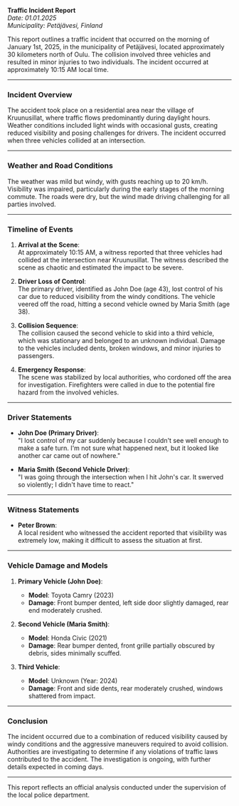 

**Traffic Incident Report**  
*Date: 01.01.2025*  
*Municipality: Petäjävesi, Finland*  

This report outlines a traffic incident that occurred on the morning of January 1st, 2025, in the municipality of Petäjävesi, located approximately 30 kilometers north of Oulu. The collision involved three vehicles and resulted in minor injuries to two individuals. The incident occurred at approximately 10:15 AM local time.

---

### **Incident Overview**  
The accident took place on a residential area near the village of Kruunusillat, where traffic flows predominantly during daylight hours. Weather conditions included light winds with occasional gusts, creating reduced visibility and posing challenges for drivers. The incident occurred when three vehicles collided at an intersection.

---

### **Weather and Road Conditions**  
The weather was mild but windy, with gusts reaching up to 20 km/h. Visibility was impaired, particularly during the early stages of the morning commute. The roads were dry, but the wind made driving challenging for all parties involved.

---

### **Timeline of Events**  

1. **Arrival at the Scene**:  
   At approximately 10:15 AM, a witness reported that three vehicles had collided at the intersection near Kruunusillat. The witness described the scene as chaotic and estimated the impact to be severe.

2. **Driver Loss of Control**:  
   The primary driver, identified as John Doe (age 43), lost control of his car due to reduced visibility from the windy conditions. The vehicle veered off the road, hitting a second vehicle owned by Maria Smith (age 38).  

3. **Collision Sequence**:  
   The collision caused the second vehicle to skid into a third vehicle, which was stationary and belonged to an unknown individual. Damage to the vehicles included dents, broken windows, and minor injuries to passengers.

4. **Emergency Response**:  
   The scene was stabilized by local authorities, who cordoned off the area for investigation. Firefighters were called in due to the potential fire hazard from the involved vehicles.

---

### **Driver Statements**  

- **John Doe (Primary Driver)**:  
  "I lost control of my car suddenly because I couldn't see well enough to make a safe turn. I'm not sure what happened next, but it looked like another car came out of nowhere."

- **Maria Smith (Second Vehicle Driver)**:  
  "I was going through the intersection when I hit John's car. It swerved so violently; I didn't have time to react."

---

### **Witness Statements**  

- **Peter Brown**:  
  A local resident who witnessed the accident reported that visibility was extremely low, making it difficult to assess the situation at first.

---

### **Vehicle Damage and Models**  

1. **Primary Vehicle (John Doe)**:  
   - **Model**: Toyota Camry (2023)  
   - **Damage**: Front bumper dented, left side door slightly damaged, rear end moderately crushed.  

2. **Second Vehicle (Maria Smith)**:  
   - **Model**: Honda Civic (2021)  
   - **Damage**: Rear bumper dented, front grille partially obscured by debris, sides minimally scuffed.

3. **Third Vehicle**:  
   - **Model**: Unknown (Year: 2024)  
   - **Damage**: Front and side dents, rear moderately crushed, windows shattered from impact.

---

### **Conclusion**  

The incident occurred due to a combination of reduced visibility caused by windy conditions and the aggressive maneuvers required to avoid collision. Authorities are investigating to determine if any violations of traffic laws contributed to the accident. The investigation is ongoing, with further details expected in coming days.

--- 

This report reflects an official analysis conducted under the supervision of the local police department.